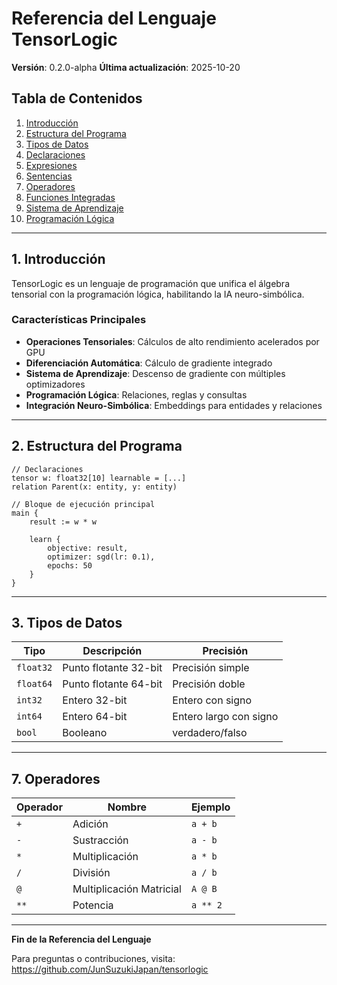 # Referencia del Lenguaje TensorLogic

**Versión**: 0.2.0-alpha
**Última actualización**: 2025-10-20

## Tabla de Contenidos

1. [Introducción](#introducción)
2. [Estructura del Programa](#estructura-del-programa)
3. [Tipos de Datos](#tipos-de-datos)
4. [Declaraciones](#declaraciones)
5. [Expresiones](#expresiones)
6. [Sentencias](#sentencias)
7. [Operadores](#operadores)
8. [Funciones Integradas](#funciones-integradas)
9. [Sistema de Aprendizaje](#sistema-de-aprendizaje)
10. [Programación Lógica](#programación-lógica)

---

## 1. Introducción

TensorLogic es un lenguaje de programación que unifica el álgebra tensorial con la programación lógica, habilitando la IA neuro-simbólica.

### Características Principales

- **Operaciones Tensoriales**: Cálculos de alto rendimiento acelerados por GPU
- **Diferenciación Automática**: Cálculo de gradiente integrado
- **Sistema de Aprendizaje**: Descenso de gradiente con múltiples optimizadores
- **Programación Lógica**: Relaciones, reglas y consultas
- **Integración Neuro-Simbólica**: Embeddings para entidades y relaciones

---

## 2. Estructura del Programa

```tensorlogic
// Declaraciones
tensor w: float32[10] learnable = [...]
relation Parent(x: entity, y: entity)

// Bloque de ejecución principal
main {
    result := w * w

    learn {
        objective: result,
        optimizer: sgd(lr: 0.1),
        epochs: 50
    }
}
```

---

## 3. Tipos de Datos

| Tipo | Descripción | Precisión |
|------|-------------|-----------|
| `float32` | Punto flotante 32-bit | Precisión simple |
| `float64` | Punto flotante 64-bit | Precisión doble |
| `int32` | Entero 32-bit | Entero con signo |
| `int64` | Entero 64-bit | Entero largo con signo |
| `bool` | Booleano | verdadero/falso |

---

## 7. Operadores

| Operador | Nombre | Ejemplo |
|----------|------|---------|
| `+` | Adición | `a + b` |
| `-` | Sustracción | `a - b` |
| `*` | Multiplicación | `a * b` |
| `/` | División | `a / b` |
| `@` | Multiplicación Matricial | `A @ B` |
| `**` | Potencia | `a ** 2` |

---

**Fin de la Referencia del Lenguaje**

Para preguntas o contribuciones, visita: https://github.com/JunSuzukiJapan/tensorlogic
